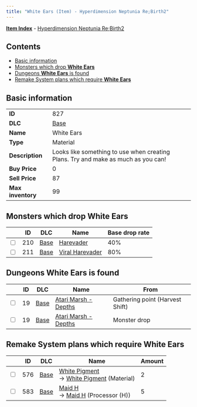 ```yaml
---
title: "White Ears (Item) - Hyperdimension Neptunia Re;Birth2"
---
```


[**Item Index**](/neptunia/rb2/item/index.html) - [Hyperdimension Neptunia Re;Birth2](/neptunia/rb2)

## Contents

- [Basic information](#basic-information)
- [Monsters which drop **White Ears**](#monsters-which-drop-white-ears)
- [Dungeons **White Ears** is found](#dungeons-white-ears-is-found)
- [Remake System plans which require **White Ears**](#remake-system-plans-which-require-white-ears)

## Basic information

|   |   |
| -- | -- |
| **ID** | 827 |
| **DLC** | [Base](/neptunia/rb2/dlc/0-base.html) |
| **Name** | White Ears |
| **Type** | Material |
| **Description** | Looks like something to use when creating Plans. Try and make as much as you can! |
| **Buy Price** | 0 |
| **Sell Price** | 87 |
| **Max inventory** | 99 |

## Monsters which drop **White Ears**

|    | ID | DLC | Name | Base drop rate |
| -- | -- | --- | ---- | -------------- |
| <input type="checkbox" id="rb2-monster-0-210" class="trackbox" /> | 210 | [Base](/neptunia/rb2/dlc/0-base.html) | [Harevader](/neptunia/rb2/monster/0-210-harevader.html) | 40% |
| <input type="checkbox" id="rb2-monster-0-211" class="trackbox" /> | 211 | [Base](/neptunia/rb2/dlc/0-base.html) | [Viral Harevader](/neptunia/rb2/monster/0-211-viral-harevader.html) | 80% |

## Dungeons **White Ears** is found

|    | ID | DLC | Name | From |
| -- | -- | --- | ---- | ---- |
| <input type="checkbox" id="rb2-dungeon-0-19" class="trackbox" /> | 19 | [Base](/neptunia/rb2/dlc/0-base.html) | [Atari Marsh - Depths](/neptunia/rb2/dungeon/0-19-atari-marsh-depths.html) | Gathering point (Harvest Shift) |
| <input type="checkbox" id="rb2-dungeon-0-19" class="trackbox" /> | 19 | [Base](/neptunia/rb2/dlc/0-base.html) | [Atari Marsh - Depths](/neptunia/rb2/dungeon/0-19-atari-marsh-depths.html) | Monster drop |

## Remake System plans which require **White Ears**

|    | ID | DLC | Name | Amount |
| -- | -- | --- | ---- | ------ |
| <input type="checkbox" id="rb2-remake-0-576" class="trackbox" /> | 576 | [Base](/neptunia/rb2/dlc/0-base.html) | [White Pigment](/neptunia/rb2/remake/0-576-white-pigment.html)<br />→ [White Pigment](/neptunia/rb2/item/0-1033-white-pigment.html) (Material) | 2 |
| <input type="checkbox" id="rb2-remake-0-583" class="trackbox" /> | 583 | [Base](/neptunia/rb2/dlc/0-base.html) | [Maid H](/neptunia/rb2/remake/0-583-maid-h.html)<br />→ [Maid H](/neptunia/rb2/item/0-3440-maid-h.html) (Processor (H)) | 5 |